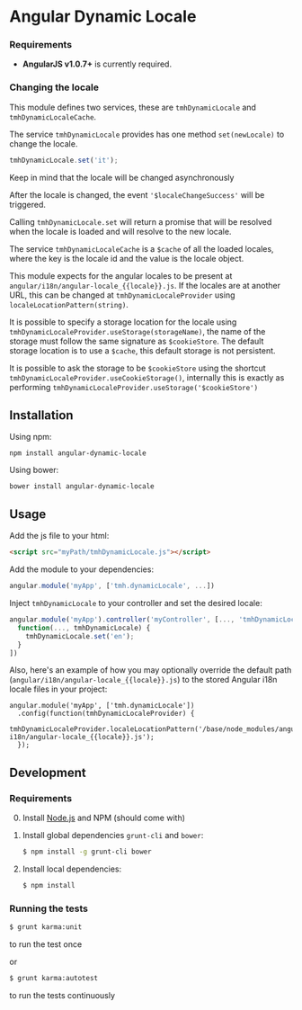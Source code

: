 # Angular Dynamic Locale


### Requirements

* **AngularJS v1.0.7+** is currently required.

### Changing the locale

This module defines two services, these are `tmhDynamicLocale` and
`tmhDynamicLocaleCache`.

The service `tmhDynamicLocale` provides has one method `set(newLocale)` to
change the locale.

```javascript
tmhDynamicLocale.set('it');
```

Keep in mind that the locale will be changed asynchronously 


After the locale is changed, the event `'$localeChangeSuccess'` will be
triggered.

Calling `tmhDynamicLocale.set` will return a promise that will be resolved
when the locale is loaded and will resolve to the new locale.

The service `tmhDynamicLocaleCache` is a `$cache` of all the loaded locales,
where the key is the locale id and the value is the locale object.


This module expects for the angular locales to be present at
`angular/i18n/angular-locale_{{locale}}.js`.
If the locales are at another URL, this can be changed at
`tmhDynamicLocaleProvider` using `localeLocationPattern(string)`.


It is possible to specify a storage location for the locale using
`tmhDynamicLocaleProvider.useStorage(storageName)`, the name of the
storage must follow the same signature as `$cookieStore`. The default
storage location is to use a `$cache`, this default storage is not persistent.

It is possible to ask the storage to be `$cookieStore` using the shortcut
`tmhDynamicLocaleProvider.useCookieStorage()`, internally this is
exactly as performing `tmhDynamicLocaleProvider.useStorage('$cookieStore')`

## Installation

Using npm:

`npm install angular-dynamic-locale`

Using bower:

`bower install angular-dynamic-locale`

## Usage

Add the js file to your html:

```html
<script src="myPath/tmhDynamicLocale.js"></script>
```

Add the module to your dependencies:

```javascript
angular.module('myApp', ['tmh.dynamicLocale', ...])
```

Inject `tmhDynamicLocale` to your controller and set the desired locale:

```javascript
angular.module('myApp').controller('myController', [..., 'tmhDynamicLocale',
  function(..., tmhDynamicLocale) {
    tmhDynamicLocale.set('en');
  }
])
```

Also, here's an example of how you may optionally override the default path (`angular/i18n/angular-locale_{{locale}}.js`) to the stored Angular i18n locale files in your project:

```
angular.module('myApp', ['tmh.dynamicLocale'])
  .config(function(tmhDynamicLocaleProvider) {
    tmhDynamicLocaleProvider.localeLocationPattern('/base/node_modules/angular-i18n/angular-locale_{{locale}}.js');
  });
```

## Development

### Requirements

0. Install [Node.js](http://nodejs.org/) and NPM (should come with)

1. Install global dependencies `grunt-cli` and `bower`:

    ```bash
    $ npm install -g grunt-cli bower
    ```

2. Install local dependencies:

    ```bash
    $ npm install
    ```

### Running the tests

```bash
$ grunt karma:unit
```
to run the test once

or

```bash
$ grunt karma:autotest
```
to run the tests continuously

